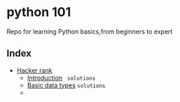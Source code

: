 # python 101
Repo for learning Python basics,from beginners to expert 




## Index
- [Hacker rank](https://github.com/amal-krishna-m-u/000-python3/tree/main/Hackerrank)
  - [Introduction](https://github.com/amal-krishna-m-u/000-python3/tree/main/Hackerrank/Introduction) ``` solutions``` 
  - [Basic data types](https://github.com/amal-krishna-m-u/000-python3/tree/main/Hackerrank/Basic%20data%20types) ``` solutions ``` 
  -
